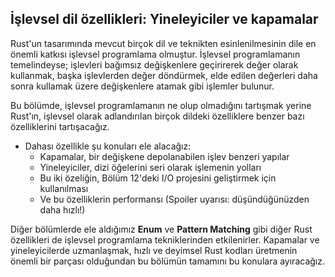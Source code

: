 ## İşlevsel dil özellikleri: Yineleyiciler ve kapamalar
Rust'un tasarımında mevcut birçok dil ve teknikten esinlenilmesinin dile en önemli katkısı işlevsel programlama olmuştur. İşlevsel programlamanın temelindeyse; işlevleri bağımsız değişkenlere geçirirerek değer olarak kullanmak, başka işlevlerden değer döndürmek, elde edilen değerleri daha sonra kullamak üzere değişkenlere atamak gibi işlemler bulunur.   

Bu bölümde, işlevsel programlamanın ne olup olmadığını tartışmak yerine Rust'ın, işlevsel olarak adlandırılan birçok dildeki özelliklere benzer bazı özelliklerini tartışacağız.

* Dahası özellikle şu konuları ele alacağız:
  * Kapamalar, bir değişkene depolanabilen işlev benzeri yapılar
  * Yineleyiciler, dizi öğelerini seri olarak işlemenin yolları
  * Bu iki özeliğin, Bölüm 12'deki I/O projesini geliştirmek için kullanılması
  * Ve bu özelliklerin performansı (Spoiler uyarısı: düşündüğünüzden daha hızlı!)

Diğer bölümlerde ele aldığımız **Enum** ve **Pattern Matching** gibi diğer Rust özellikleri de işlevsel programlama tekniklerinden etkilenirler. Kapamalar ve yineleyicilerde uzmanlaşmak, hızlı ve deyimsel Rust kodları üretmenin önemli bir parçası olduğundan bu bölümün tamamını bu konulara ayıracağız.

